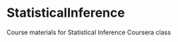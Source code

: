 StatisticalInference
====================

Course materials for Statistical Inference Coursera class
